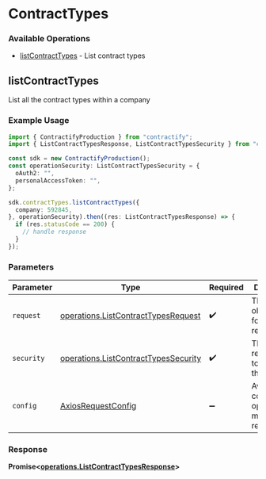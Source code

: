 # ContractTypes

### Available Operations

* [listContractTypes](#listcontracttypes) - List contract types

## listContractTypes

List all the contract types within a company

### Example Usage

```typescript
import { ContractifyProduction } from "contractify";
import { ListContractTypesResponse, ListContractTypesSecurity } from "contractify/dist/sdk/models/operations";

const sdk = new ContractifyProduction();
const operationSecurity: ListContractTypesSecurity = {
  oAuth2: "",
  personalAccessToken: "",
};

sdk.contractTypes.listContractTypes({
  company: 592845,
}, operationSecurity).then((res: ListContractTypesResponse) => {
  if (res.statusCode == 200) {
    // handle response
  }
});
```

### Parameters

| Parameter                                                                                    | Type                                                                                         | Required                                                                                     | Description                                                                                  |
| -------------------------------------------------------------------------------------------- | -------------------------------------------------------------------------------------------- | -------------------------------------------------------------------------------------------- | -------------------------------------------------------------------------------------------- |
| `request`                                                                                    | [operations.ListContractTypesRequest](../../models/operations/listcontracttypesrequest.md)   | :heavy_check_mark:                                                                           | The request object to use for the request.                                                   |
| `security`                                                                                   | [operations.ListContractTypesSecurity](../../models/operations/listcontracttypessecurity.md) | :heavy_check_mark:                                                                           | The security requirements to use for the request.                                            |
| `config`                                                                                     | [AxiosRequestConfig](https://axios-http.com/docs/req_config)                                 | :heavy_minus_sign:                                                                           | Available config options for making requests.                                                |


### Response

**Promise<[operations.ListContractTypesResponse](../../models/operations/listcontracttypesresponse.md)>**

